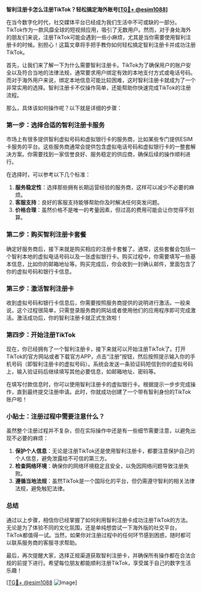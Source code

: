 **智利注册卡怎么注册TikTok？轻松搞定海外账号[[TG💪+ @esim1088](https://t.me/s/esim1088)]**

在当今数字化时代，社交媒体平台已经成为我们生活中不可或缺的一部分。TikTok作为一款风靡全球的短视频应用，吸引了无数用户。然而，对于身处海外的朋友们来说，注册TikTok可能会遇到一些小麻烦，尤其是当你需要使用智利注册卡的时候。别担心！这篇文章将手把手教你如何轻松搞定智利注册卡并成功注册TikTok。

首先，让我们来了解一下为什么需要智利注册卡。TikTok为了确保用户的账户安全以及符合当地的法律法规，通常要求用户绑定有效的本地支付方式或电话号码。而对于海外用户来说，绑定本地信息可能比较困难，这时智利注册卡就成为了一个非常实用的选择。智利注册卡不仅操作简单，还能帮助你快速完成TikTok的注册流程。

那么，具体该如何操作呢？以下就是详细的步骤：

### 第一步：选择合适的智利注册卡服务

市场上有很多提供智利虚拟号码和虚拟银行卡的服务商，比如某些专门提供ESIM卡服务的平台。这些服务商通常会提供包含虚拟电话号码和虚拟银行卡的一整套解决方案。你需要找到一家信誉良好、服务稳定的供应商，确保后续的操作顺利进行。

在选择时，可以参考以下几个标准：
1. **服务稳定性**：选择那些拥有长期运营经验的服务商，这样可以减少不必要的麻烦。
2. **客服支持**：良好的客服支持能够帮助你及时解决任何突发问题。
3. **价格合理**：虽然价格不是唯一的考量因素，但过高的费用可能会让你觉得不划算。

### 第二步：购买智利注册卡套餐

确定好服务商后，接下来就是购买相应的注册卡套餐了。通常，这些套餐会包括一个智利本地的虚拟电话号码以及一张虚拟银行卡。购买过程中，你需要填写一些基本信息，比如你的邮箱地址等。购买完成后，你会收到一封确认邮件，里面包含了你的虚拟号码和银行卡信息。

### 第三步：激活智利注册卡

收到虚拟号码和银行卡信息后，你需要按照服务商提供的说明进行激活。一般来说，这个过程很简单，只需登录服务商的网站或者使用他们的应用程序即可完成激活。激活成功后，你的智利注册卡就正式生效啦！

### 第四步：开始注册TikTok

现在，你已经拥有了一个智利注册卡，接下来就可以开始注册TikTok了。打开TikTok的官方网站或者下载官方APP，点击“注册”按钮，然后按照提示输入你的手机号码（即智利注册卡的虚拟号码）。系统会发送一条验证码短信到你的虚拟号码上，输入验证码后继续填写其他必要信息，如邮箱地址、密码等。

在填写付款信息时，你可以使用智利注册卡的虚拟银行卡。根据提示一步步完成操作，直到最终提交注册申请。此时，你就成功创建了一个带有智利身份的TikTok账户啦！

### 小贴士：注册过程中需要注意什么？

虽然整个注册过程并不复杂，但在实际操作中还是有一些细节需要注意，以避免出现不必要的麻烦：
1. **保护个人信息**：无论是注册TikTok还是使用智利注册卡，都要注意保护自己的个人信息，避免泄露给不可信的第三方。
2. **检查网络环境**：确保你的网络环境稳定且安全，以免因网络问题导致注册失败。
3. **遵循当地法规**：虽然TikTok是一个国际化的平台，但仍需遵守智利的相关法律法规，避免触犯法律。

### 总结

通过以上步骤，相信你已经掌握了如何利用智利注册卡成功注册TikTok的方法。无论是为了体验不同的文化氛围，还是单纯想尝试一下海外版的社交平台，TikTok都值得一试。当然，如果你对注册过程中的任何环节感到困惑，随时都可以联系服务商的客服寻求帮助。

最后，再次提醒大家，选择正规渠道获取智利注册卡，并确保所有操作都在合法合规的前提下进行。希望每位朋友都能顺利注册TikTok，享受属于自己的数字生活乐趣！

[[TG💪+ @esim1088](https://t.me/s/esim1088) ![Image](https://i.postimg.cc/4NQfJmqS/Snipaste-2025-05-13-00-14-12.png)]